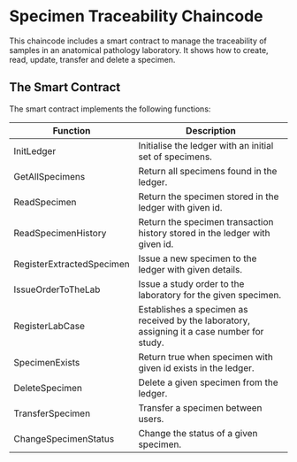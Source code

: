 # Specimen Traceability Chaincode

This chaincode includes a smart contract to manage the traceability of samples in an anatomical pathology laboratory.
It shows how to create, read, update, transfer and delete a specimen.

## The Smart Contract

The smart contract implements the following functions:

| Function                  | Description                                                                                 |
|---------------------------|---------------------------------------------------------------------------------------------|
| InitLedger                | Initialise the ledger with an initial set of specimens.                                     |
| GetAllSpecimens           | Return all specimens found in the ledger.                                                   |
| ReadSpecimen              | Return the specimen stored in the ledger with given id.                                     |
| ReadSpecimenHistory       | Return the specimen transaction history stored in the ledger with given id.                 |
| RegisterExtractedSpecimen | Issue a new specimen to the ledger with given details.                                      |
| IssueOrderToTheLab        | Issue a study order to the laboratory for the given specimen.                               |
| RegisterLabCase           | Establishes a specimen as received by the laboratory, assigning it a case number for study. |
| SpecimenExists            | Return true when specimen with given id exists in the ledger.                               |
| DeleteSpecimen            | Delete a given specimen from the ledger.                                                    |
| TransferSpecimen          | Transfer a specimen between users.                                                          |
| ChangeSpecimenStatus      | Change the status of a given specimen.                                                      |
